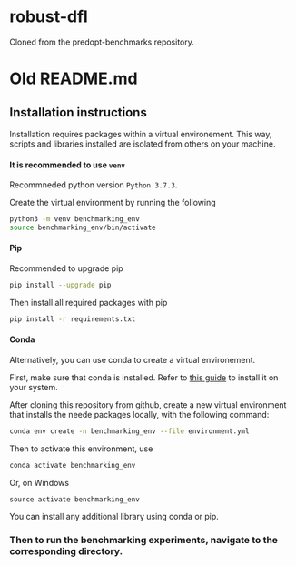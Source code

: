# robust-dfl
Cloned from the predopt-benchmarks repository. 

# Old README.md

## Installation instructions



Installation requires packages within a virtual environement. This way, scripts and libraries installed are isolated from others on your machine.
#### It is recommended to use `venv`
Recommneded python version `Python 3.7.3`.

Create the virtual environment by running the following
```bash
python3 -m venv benchmarking_env 
source benchmarking_env/bin/activate
```

#### Pip
Recommended to upgrade pip
```bash
pip install --upgrade pip
```

Then install all required packages with pip

```bash
pip install -r requirements.txt
```
#### Conda
Alternatively, you can use conda to create a virtual environement.

First, make sure that conda is installed. Refer to [this guide](https://conda.io/projects/conda/en/latest/user-guide/install/index.html) to install it on your system.

After cloning this repository from github, create a new virtual environment that installs the neede packages locally, with the following command:

```bash
conda env create -n benchmarking_env --file environment.yml
```

Then to activate this environment, use
```bash
conda activate benchmarking_env
```
Or, on Windows
```
source activate benchmarking_env
```

You can install any additional library using conda or pip.

### Then to run the benchmarking experiments, navigate to the corresponding directory.